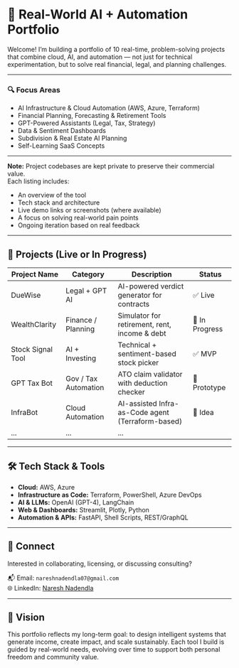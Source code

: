 # 🧠 Real-World AI + Automation Portfolio

Welcome! I’m building a portfolio of 10 real-time, problem-solving projects that combine cloud, AI, and automation — not just for technical experimentation, but to solve real financial, legal, and planning challenges.

---

### 🔍 Focus Areas

- AI Infrastructure & Cloud Automation (AWS, Azure, Terraform)
- Financial Planning, Forecasting & Retirement Tools
- GPT-Powered Assistants (Legal, Tax, Strategy)
- Data & Sentiment Dashboards
- Subdivision & Real Estate AI Planning
- Self-Learning SaaS Concepts

---

**Note:** Project codebases are kept private to preserve their commercial value.  
Each listing includes:
- An overview of the tool
- Tech stack and architecture
- Live demo links or screenshots (where available)
- A focus on solving real-world pain points
- Ongoing iteration based on real feedback

---

## 🚀 Projects (Live or In Progress)

| Project Name      | Category             | Description                                      | Status       |
|-------------------|----------------------|--------------------------------------------------|--------------|
| DueWise           | Legal + GPT AI       | AI-powered verdict generator for contracts       | ✅ Live       |
| WealthClarity     | Finance / Planning   | Simulator for retirement, rent, income & debt    | 🚧 In Progress|
| Stock Signal Tool | AI + Investing       | Technical + sentiment-based stock picker         | ✅ MVP        |
| GPT Tax Bot       | Gov / Tax Automation | ATO claim validator with deduction checker       | 🧪 Prototype  |
| InfraBot          | Cloud Automation     | AI-assisted Infra-as-Code agent (Terraform-based)| 🧱 Idea        |
| ...               | ...                  | ...                                              |              |

---

## 🛠️ Tech Stack & Tools

- **Cloud:** AWS, Azure  
- **Infrastructure as Code:** Terraform, PowerShell, Azure DevOps  
- **AI & LLMs:** OpenAI (GPT-4), LangChain  
- **Web & Dashboards:** Streamlit, Plotly, Python  
- **Automation & APIs:** FastAPI, Shell Scripts, REST/GraphQL  

---

## 🤝 Connect

Interested in collaborating, licensing, or discussing consulting?

📬 Email: `nareshnadendla07@gmail.com`  
🌐 LinkedIn: [Naresh Nadendla](https://www.linkedin.com/in/naresh-nadendla-b7835723/)

---

## 🧭 Vision

This portfolio reflects my long-term goal: to design intelligent systems that generate income, create impact, and scale sustainably. Each tool I build is guided by real-world needs, evolving over time to support both personal freedom and community value.

